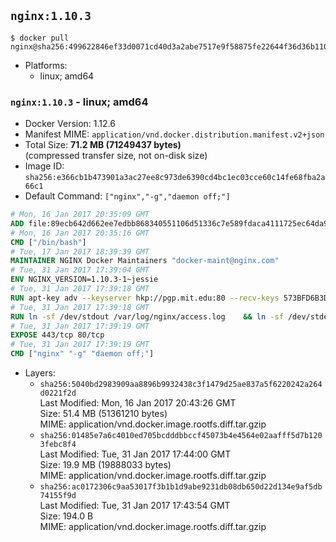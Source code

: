 ## `nginx:1.10.3`

```console
$ docker pull nginx@sha256:499622846ef33d0071cd40d3a2abe7517e9f58875fe22644f36d36b110b50e28
```

-	Platforms:
	-	linux; amd64

### `nginx:1.10.3` - linux; amd64

-	Docker Version: 1.12.6
-	Manifest MIME: `application/vnd.docker.distribution.manifest.v2+json`
-	Total Size: **71.2 MB (71249437 bytes)**  
	(compressed transfer size, not on-disk size)
-	Image ID: `sha256:e366cb1b473901a3ac27ee8c973de6390cd4bc1ec03cce60c14fe68fba2a66c1`
-	Default Command: `["nginx","-g","daemon off;"]`

```dockerfile
# Mon, 16 Jan 2017 20:35:09 GMT
ADD file:89ecb642d662ee7edbb868340551106d51336c7e589fdaca4111725ec64da957 in / 
# Mon, 16 Jan 2017 20:35:16 GMT
CMD ["/bin/bash"]
# Tue, 17 Jan 2017 18:39:39 GMT
MAINTAINER NGINX Docker Maintainers "docker-maint@nginx.com"
# Tue, 31 Jan 2017 17:39:04 GMT
ENV NGINX_VERSION=1.10.3-1~jessie
# Tue, 31 Jan 2017 17:39:18 GMT
RUN apt-key adv --keyserver hkp://pgp.mit.edu:80 --recv-keys 573BFD6B3D8FBC641079A6ABABF5BD827BD9BF62 	&& echo "deb http://nginx.org/packages/debian/ jessie nginx" >> /etc/apt/sources.list 	&& apt-get update 	&& apt-get install --no-install-recommends --no-install-suggests -y 						ca-certificates 						nginx=${NGINX_VERSION} 						nginx-module-xslt 						nginx-module-geoip 						nginx-module-image-filter 						nginx-module-perl 						nginx-module-njs 						gettext-base 	&& rm -rf /var/lib/apt/lists/*
# Tue, 31 Jan 2017 17:39:18 GMT
RUN ln -sf /dev/stdout /var/log/nginx/access.log 	&& ln -sf /dev/stderr /var/log/nginx/error.log
# Tue, 31 Jan 2017 17:39:19 GMT
EXPOSE 443/tcp 80/tcp
# Tue, 31 Jan 2017 17:39:19 GMT
CMD ["nginx" "-g" "daemon off;"]
```

-	Layers:
	-	`sha256:5040bd2983909aa8896b9932438c3f1479d25ae837a5f6220242a264d0221f2d`  
		Last Modified: Mon, 16 Jan 2017 20:43:26 GMT  
		Size: 51.4 MB (51361210 bytes)  
		MIME: application/vnd.docker.image.rootfs.diff.tar.gzip
	-	`sha256:01485e7a6c4010ed705bcdddbbccf45073b4e4564e02aafff5d7b1203febc8f4`  
		Last Modified: Tue, 31 Jan 2017 17:44:00 GMT  
		Size: 19.9 MB (19888033 bytes)  
		MIME: application/vnd.docker.image.rootfs.diff.tar.gzip
	-	`sha256:ac0172306c9aa53017f3b1b1d9abe9231db08db650d22d134e9af5db74155f9d`  
		Last Modified: Tue, 31 Jan 2017 17:43:54 GMT  
		Size: 194.0 B  
		MIME: application/vnd.docker.image.rootfs.diff.tar.gzip
